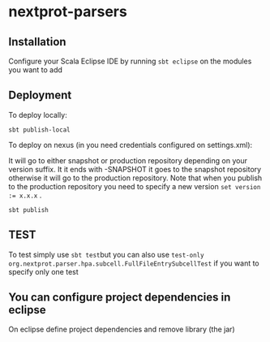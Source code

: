 nextprot-parsers
================

Installation
------------

Configure your Scala Eclipse IDE by running `sbt eclipse` on the modules you want to add

Deployment
----------

To deploy locally:

```
sbt publish-local
```

To deploy on nexus (in you need credentials configured on settings.xml):

It will go to either snapshot or production repository depending on your version suffix. It it ends with -SNAPSHOT it goes to the snapshot repository otherwise it will go to the production repository. Note that when you publish to the production repository you need to specify a new version `set version := x.x.x` .

```
sbt publish

```

TEST
----------
To test simply use ```sbt test```but you can also use ``` test-only org.nextprot.parser.hpa.subcell.FullFileEntrySubcellTest ``` if you want to specify only one test

You can configure project dependencies in eclipse
-------------------------------------------------
On eclipse define project dependencies and remove library (the jar)
